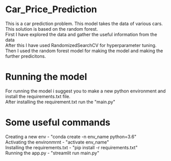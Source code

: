 # Car_Price_Prediction
This is a car prediction problem. This model takes the data of various cars.    
This solution is based on the random forest.  
First I have explored the data and gather the useful information from the data  
After this I have used RandomizedSearchCV for hyperparameter tuning.  
Then I used the random forest model for making the model and making the further predicitons.  

# Running the model
For running the model i suggest you to make a new python environment and install the requirements.txt file.  
After installing the requirement.txt run the "main.py"  

# Some useful commands
Creating a new env - "conda create -n env_name python=3.6"  
Activating the environmrnt - "activate env_name"  
Installing the requirements.txt - "pip install -r requirements.txt"  
Running the app.py - "streamlit run main.py"   
